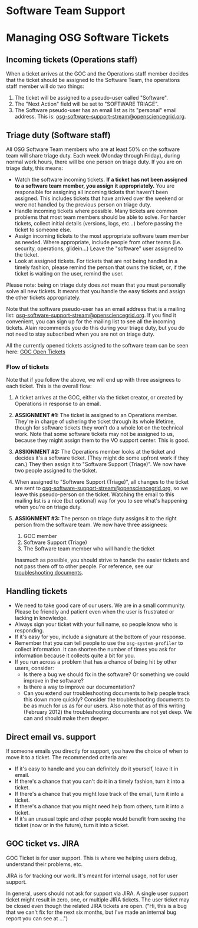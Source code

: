 Software Team Support
=====================

# Managing OSG Software Tickets

## Incoming tickets (Operations staff)

When a ticket arrives at the GOC and the Operations staff member decides that the ticket should be assigned to the Software Team, the operations staff member will do two things:

1.  The ticket will be assigned to a pseudo-user called "Software".
2.  The "Next Action" field will be set to "SOFTWARE TRIAGE".
3.  The Software pseudo-user has an email list as its "personal" email address. This is: <osg-software-support-stream@opensciencegrid.org>.

## Triage duty (Software staff)

All OSG Software Team members who are at least 50% on the software team will share triage duty. Each week (Monday through Friday), during normal work hours, there will be one person on triage duty. If you are on triage duty, this means:

-   Watch the software incoming tickets. **If a ticket has not been assigned to a software team member, you assign it appropriately.** You are responsible for assigning all incoming tickets that haven't been assigned. This includes tickets that have arrived over the weekend or were not handled by the previous person on triage duty.
-   Handle incoming tickets where possible. Many tickets are common problems that most team members should be able to solve. For harder tickets, collect initial details (versions, logs, etc...) before passing the ticket to someone else.
-   Assign incoming tickets to the most appropriate software team member as needed. Where appropriate, include people from other teams (i.e. security, operations, glidein...) Leave the "software" user assigned to the ticket.
-   Look at assigned tickets. For tickets that are not being handled in a timely fashion, please remind the person that owns the ticket, or, if the ticket is waiting on the user, remind the user.

Please note: being on triage duty does *not* mean that you must personally solve all new tickets. It means that you handle the easy tickets and assign the other tickets appropriately.

Note that the software pseudo-user has an email address that is a mailing list: <osg-software-support-stream@opensciencegrid.org>. If you find it convenient, you can sign up for the mailing list to see all the incoming tickets. Alain recommends you do this during your triage duty, but you do not need to stay subscribed when you are not on triage duty.

All the currently opened tickets assigned to the software team can be seen here: [GOC Open Tickets](https://ticket.grid.iu.edu/goc/list/open)

### Flow of tickets

Note that if you follow the above, we will end up with three assignees to each ticket. This is the overall flow:

1.  A ticket arrives at the GOC, either via the ticket creator, or created by Operations in response to an email.
2.  **ASSIGNMENT \#1:** The ticket is assigned to an Operations member. They're in charge of ushering the ticket through its whole lifetime, though for software tickets they won't do a whole lot on the technical work. Note that some software tickets may not be assigned to us, because they might assign them to the VO support center. This is good.
3.  **ASSIGNMENT \#2:** The Operations member looks at the ticket and decides it's a software ticket. (They might do some upfront work if they can.) They then assign it to "Software Support (Triage)". We now have two people assigned to the ticket.
4.  When assigned to "Software Support (Triage)", all changes to the ticket are sent to <osg-software-support-stream@opensciencegrid.org>, so we leave this pseudo-person on the ticket. Watching the email to this mailing list is a nice (but optional) way for you to see what's happening when you're on triage duty.
5.  **ASSIGNMENT \#3:** The person on triage duty assigns it to the right person from the software team. We now have three assignees:
    1.  GOC member
    2.  Software Support (Triage)
    3.  The Software team member who will handle the ticket

    Inasmuch as possible, you should strive to handle the easier tickets and not pass them off to other people. For reference, see our [troubleshooting documents](https://twiki.grid.iu.edu/bin/view/Documentation/Release3/#Software_Guides_Troubleshooting).

## Handling tickets

-   We need to take good care of our users. We are in a small community. Please be friendly and patient even when the user is frustrated or lacking in knowledge.
-   Always sign your ticket with your full name, so people know who is responding.
-   If it's easy for you, include a signature at the bottom of your response.
-   Remember that you can tell people to use the `osg-system-profiler` to collect information. It can shorten the number of times you ask for information because it collects quite a bit for you.
-   If you run across a problem that has a chance of being hit by other users, consider:
    -   Is there a bug we should fix in the software? Or something we could improve in the software?
    -   Is there a way to improve our documentation?
    -   Can you extend our troubleshooting documents to help people track this down more quickly? Consider the troubleshooting documents to be as much for us as for our users. Also note that as of this writing (February 2012) the troubleshooting documents are not yet deep. We can and should make them deeper.

## Direct email vs. support

If someone emails you directly for support, you have the choice of when to move it to a ticket. The recommended criteria are:

-   If it's easy to handle and you can definitely do it yourself, leave it in email.
-   If there's a chance that you can't do it in a timely fashion, turn it into a ticket.
-   If there's a chance that you might lose track of the email, turn it into a ticket.
-   If there's a chance that you might need help from others, turn it into a ticket.
-   If it's an unusual topic and other people would benefit from seeing the ticket (now or in the future), turn it into a ticket.

## GOC ticket vs. JIRA

GOC Ticket is for user support. This is where we helping users debug, understand their problems, etc.

JIRA is for tracking our work. It's meant for internal usage, not for user support.

In general, users should not ask for support via JIRA. A single user support ticket might result in zero, one, or multiple JIRA tickets. The user ticket may be closed even though the related JIRA tickets are open. ("Hi, this is a bug that we can't fix for the next six months, but I've made an internal bug report you can see at ...")

